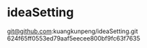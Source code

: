 # ideaSetting

 git@github.com:kuangkunpeng/ideaSetting.git  624f65ff0553ed79aaf5eecee800bf9fc63f7635
